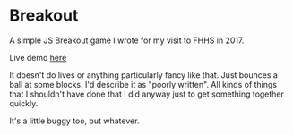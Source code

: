 # Breakout
A simple JS Breakout game I wrote for my visit to FHHS in 2017.

Live demo [here](https://russellwpatterson.github.io/breakout/)

It doesn't do lives or anything particularly fancy like that. Just bounces a ball at some blocks. I'd describe it as "poorly written". All kinds of things that I shouldn't have done that I did anyway just to get something together quickly.

It's a little buggy too, but whatever.
